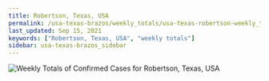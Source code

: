 ```yaml
---
title: Robertson, Texas, USA
permalink: /usa-texas-brazos/weekly_totals/usa-texas-robertson-weekly_totals.html
last_updated: Sep 15, 2021
keywords: ["Robertson, Texas, USA", "weekly totals"]
sidebar: usa-texas-brazos_sidebar
---
```


![Weekly Totals of Confirmed Cases for Robertson, Texas, USA](/covid_tracker/images/graphs/usa-texas-robertson-weekly_totals_graph.png)
